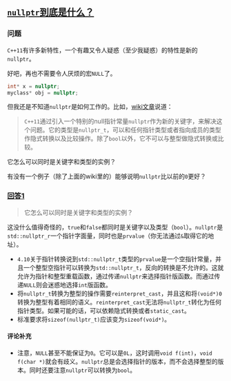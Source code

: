 ## [`nullptr`到底是什么？](https://stackoverflow.com/questions/1282295/what-exactly-is-nullptr)

### 问题
`C++11`有许多新特性，一个有趣又令人疑惑（至少我疑惑）的特性是新的`nullptr`。

好吧，再也不需要令人厌烦的宏`NULL`了。
```c++
int* x = nullptr;
myclass* obj = nullptr;
```
但我还是不知道`nullptr`是如何工作的。比如，[wiki文章](http://en.wikipedia.org/wiki/C%2B%2B11#Null_pointer_constant)说道：
> `C++11`通过引入一个特别的null指针常量`nullptr`作为新的关键字，来解决这个问题。它的类型是`nullptr_t`，可以和任何指针类型或者指向成员的类型作隐式转换以及比较操作。除了`bool`以外，它不可以与整型做隐式转换或比较。

它怎么可以同时是关键字和类型的实例？

有没有一个例子（除了上面的wiki里的）能够说明`nullptr`比以前的`0`更好？

### [回答1](https://stackoverflow.com/a/1282345)

> 它怎么可以同时是关键字和类型的实例？

这没什么值得奇怪的，`true`和`false`都同时是关键字以及类型（`bool`）。`nullptr`是`std::nullptr_r`一个指针字面量，同时也是`prvalue`（你无法通过`&`取得它的地址）。

- `4.10`关于指针转换说到`std::nullptr_t`类型的`prvalue`是一个空指针常量，并且一个整型空指针可以转换为`std::nullptr_t`，反向的转换是不允许的。这就允许为指针和整型重载函数，通过传递`nullptr`来选择指针版函数。而通过传递`NULL`则会迷惑地选择`int`版函数。
- 将`nullptr_t`转换为整型的操作需要`reinterpret_cast`，并且这和将`(void*)0`转换为整型有着相同的语义。`reinterpret_cast`无法将`nullptr_t`转化为任何指针类型。如果可能的话，可以依赖隐式转换或者`static_cast`。
- 标准要求将`sizeof(nullptr_t)`应该变为`sizeof(void*)`。

#### 评论补充
- 注意，`NULL`甚至不能保证为`0`。它可以是`0L`，这时调用`void f(int)`，`void f(char *)`就会有歧义。`nullptr`总是会选择指针的版本，而不会选择整型的版本。同时还要注意`nullptr`可以转换为`bool`。